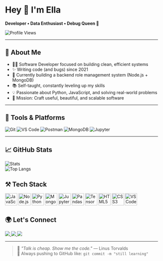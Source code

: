 # Hey 👋 I'm Ella

**Developer • Data Enthusiast • Debug Queen 👑**

![Profile Views](https://komarev.com/ghpvc/?username=Yuyi5la&label=Profile%20views&color=blueviolet&style=flat-square)

---

## 🧠 About Me

- 👩‍💻 Software Developer focused on building clean, efficient systems  
- ✨ Writing code (and bugs) since 2021  
- 🔧 Currently building a backend role management system (Node.js + MongoDB)  
- 📚 Self-taught, constantly leveling up my skills  
- 💡 Passionate about Python, JavaScript, and solving real-world problems  
- 🎯 Mission: Craft useful, beautiful, and scalable software  
  


---

## 🧰 Tools & Platforms

![Git](https://img.shields.io/badge/-Git-F05032?style=flat-square&logo=git&logoColor=white)
![VS Code](https://img.shields.io/badge/-VS%20Code-007ACC?style=flat-square&logo=visual-studio-code&logoColor=white)
![Postman](https://img.shields.io/badge/-Postman-FF6C37?style=flat-square&logo=postman&logoColor=white)
![MongoDB](https://img.shields.io/badge/-MongoDB-4EA94B?style=flat-square&logo=mongodb&logoColor=white)
![Jupyter](https://img.shields.io/badge/-Jupyter-F37626?style=flat-square&logo=jupyter&logoColor=white)

---

## 📈 GitHub Stats

![Stats](https://github-readme-stats.vercel.app/api?username=Yuyi5la&show_icons=true&theme=tokyonight)  
![Top Langs](https://github-readme-stats.vercel.app/api/top-langs/?username=Yuyi5la&layout=compact&theme=tokyonight)

## ⚒️ Tech Stack

<div align="left">
  <img src="https://cdn.jsdelivr.net/gh/devicons/devicon/icons/javascript/javascript-original.svg" height="40" alt="JavaScript"/>
  <img src="https://cdn.jsdelivr.net/gh/devicons/devicon/icons/nodejs/nodejs-original.svg" height="40" alt="Node.js"/>
  <img src="https://cdn.jsdelivr.net/gh/devicons/devicon/icons/python/python-original.svg" height="40" alt="Python"/>
  <img src="https://cdn.jsdelivr.net/gh/devicons/devicon/icons/mongodb/mongodb-original.svg" height="40" alt="MongoDB"/>
  <img src="https://cdn.jsdelivr.net/gh/devicons/devicon/icons/jupyter/jupyter-original.svg" height="40" alt="Jupyter"/>
  <img src="https://cdn.jsdelivr.net/gh/devicons/devicon/icons/pandas/pandas-original.svg" height="40" alt="Pandas"/>
  <img src="https://cdn.jsdelivr.net/gh/devicons/devicon/icons/tensorflow/tensorflow-original.svg" height="40" alt="TensorFlow"/>
  <img src="https://cdn.jsdelivr.net/gh/devicons/devicon/icons/html5/html5-original.svg" height="40" alt="HTML5"/>
  <img src="https://cdn.jsdelivr.net/gh/devicons/devicon/icons/css3/css3-original.svg" height="40" alt="CSS3"/>
  <img src="https://cdn.jsdelivr.net/gh/devicons/devicon/icons/vscode/vscode-original.svg" height="40" alt="VS Code"/>
</div>


## 🌍 Let's Connect

<p align="left">
  <a href="https://emmy-red-portfolio.vercel.app/" target="_blank">
    <img src="https://img.shields.io/badge/Portfolio-000?style=for-the-badge&logo=vercel&logoColor=white" />
  </a>
  <a href="https://linkedin.com/in/emmanuella-ezinne-013a42249" target="_blank">
    <img src="https://img.shields.io/badge/LinkedIn-0077B5?style=for-the-badge&logo=linkedin&logoColor=white" />
  </a>
  <a href="mailto:zinneyemmy@gmail.com">
    <img src="https://img.shields.io/badge/Gmail-D14836?style=for-the-badge&logo=gmail&logoColor=white" />
  </a>
</p>

---

> 💬 _"Talk is cheap. Show me the code."_ — Linus Torvalds  
> 🔁 Always pushing to GitHub like: `git commit -m "still learning"`
